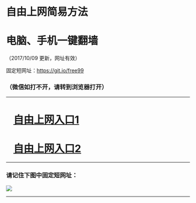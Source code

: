 ﻿# 自由上网简易方法

# 电脑、手机一键翻墙

（2017/10/09 更新，网址有效）

固定短网址：https://git.io/free99

### （微信如打不开，请转到浏览器打开）


***





# &nbsp;&nbsp; <a href="http://ft186751608.fwq-tz-1001.info/fwqtz01.html?t=100900127100 " target="_blank">自由上网入口1</a>
# &nbsp;&nbsp; <a href="http://ft389330939.fwq-tz-1002.info/fwqtz02.html?t=10090018872 " target="_blank">自由上网入口2</a>
***

### 请记住下图中固定短网址：

<img src="https://s3-us-west-2.amazonaws.com/fwq-1001/yjfq-20170905okok.png" /> 


***

